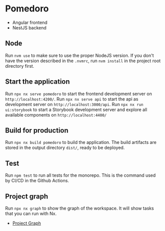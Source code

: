 # Pomedoro

- Angular frontend
- NestJS backend

## Node

Run `nvm use` to make sure to use the proper NodeJS version. 
If you don't have the version described in the `.nvmrc`, run `nvm install` in the project root directory first.

## Start the application

Run `npx nx serve pomedoro` to start the frontend development server on `http://localhost:4200/`.
Run `npx nx serve api` to start the api as development server on `http://localhost:3000/api`.
Run `npx nx run ui:storybook` to start a Storybook development server and explore all available components on `http://localhost:4400/`

## Build for production

Run `npx nx build pomedoro` to build the application. The build artifacts are stored in the output directory `dist/`, ready to be deployed.


## Test

Run `npm test` to run all tests for the monorepo. 
This is the command used by CI/CD in the Github Actions.

## Project graph

Run `npx nx graph` to show the graph of the workspace.
It will show tasks that you can run with Nx.

-   [Project Graph](https://nx.dev/core-features/explore-graph)

